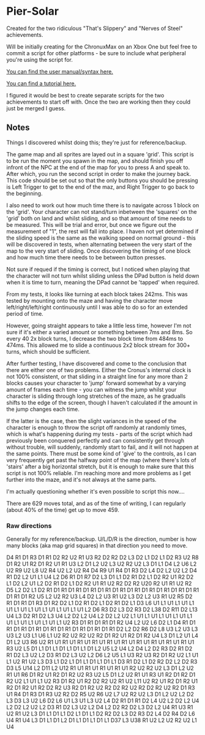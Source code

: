 # Pier-Solar

Created for the two ridiculous "That's Slippery" and "Nerves of Steel" achievements.

Will be initially creating for the ChronuxMax on an Xbox One but feel free to commit a script for other platforms - be sure to include what peripheral you're using the script for.

[You can find the user manual/syntax here.](https://cronusmax.com/manual/gpc_guide.htm?ms=AgAAAAAAAAI%3D&st=MA%3D%3D&sct=MA%3D%3D&mw=MzIw#)

[You can find a tutorial here.](https://cronusmax.com/manual/a_simple_tutorial.htm)

I figured it would be best to create separate scripts for the two achievements to start off with. Once the two are working then they could just be merged I guess.


## Notes

Things I discovered whilst doing this; they're just for reference/backup.

 
The game map and all sprites are layed out in a square 'grid'. This script is to be run the moment you spawn in the map, and should finish you off infront of the NPC at the end of the map for you to press A and speak to. After which, you run the second script in order to make the journey back. This code should be set out so that the only buttons you should be pressing is Left Trigger to get to the end of the maz, and Right Trigger to go back to the beginning.

I also need to work out how much time there is to navigate across 1 block on the 'grid'. Your character can not stand/turn inbetween the 'squares' on the 'grid' both on land and whilst sliding, and so that amount of time needs to be measured. This will be trial and error, but once we figure out the measurement of "1", the rest will fall into place. I haven not yet determined if the sliding speed is the same as the walking speed on normal ground - this will be discovered in tests, when alternating between the very start of the map to the very start of sliding. Once discovering the timing of one block and how much time there needs to be between button presses.

Not sure if requed if the timing is correct, but I noticed when playing that the character will not turn whilst sliding unless the DPad button is held down when it is time to turn, meaning the DPad cannot be 'tapped' when required.

From my tests, it looks like turning at each block takes 242ms. This was tested by mounting onto the maze and having the character move left/right/left/right continuously until I was able to do so for an extended period of time.

However, going straight appears to take a little less time, however I'm not sure if it's either a varied amount or something between 7ms and 8ms. So every 40 2x block turns, I decrease the two block time from 484ms to 474ms. This allowed me to slide a continuous 2x2 block stream for 300+ turns, which should be sufficient.

After further testing, I have discovered and come to the conclusion that there are either one of two problems. Either the Cronus's internal clock is not 100% consistent, or that sliding in a straight line for any more than 2 blocks causes your character to 'jump' forward somewhat by a varying amount of frames each time - you can witness the jump whilst your character is sliding through long stretches of the maze, as he gradualls shifts to the edge of the screen, though I haven't calculated if the amount in the jump changes each time.

If the latter is the case, then the slight variances in the speed of the character is enough to throw the script off randomly at randomly times, which is what's happening during my tests - parts of the script which had previously been conquered perfectly and can consistently get through without trouble, will suddenly, randomly start to fail, and it will not happen at the same points. There must be some kind of 'give' to the controls, as I can very frequently get past the halfway point of the map (where there's lots of 'stairs' after a big horizontal stretch, but it is enough to make sure that this script is not 100% reliable. I'm reaching more and more problems as I get further into the maze, and it's not always at the same parts.

I'm actually questioning whether it's even possible to script this now....

There are 629 moves total, and as of the time of writing, I can regularly (about 40% of the time) get up to move 459.

### Raw directions

Generally for my reference/backup. U/L/D/R is the direction, number is how many blocks (aka map grid squares) in that direction you need to move.

D4
R1
D1
R3
D1
R1
D2
R2
U2
R1
U3
R2
D2
R2
D2
L3
D2
L1
D2
L1
D2
R3
U2
R8
D1
R2
U1
R2
D1
R2
U1
R1
U3
L2
D1
L2
U2
L3
U2
R2
U2
L3
D1
L1
D4
L2
U6
L2
U2
R9
U2
L8
U2
R4
U2
L2
U2
R4
D4
R9
U1
R4
D1
R3
D2
L4
D2
L2
U2
L2
D4
R1
D2
L2
U1
L1
U4
L2
D6
R1
D1
R7
D2
L3
D1
L1
D2
R1
D2
L1
D2
R2
U1
R2
D2
L1
D2
L2
U1
L2
D2
R1
D2
L1
D2
R2
U1
R1
U2
R2
D2
R2
U20
R2
U1
R1
U2
R2
D5
L2
D2
L1
D2
R1
D1
R1
D1
R1
D1
R1
D1
R1
D1
R1
D1
R1
D1
R1
D1
R1
D1
R1
D1
R1
D1
R1
D1
R2
U5
L2
U2
R2
U3
L4
D2
L2
U3
R1
U2
L3
D2
L2
U3
R1
U2
R5
D2
R1
D1
R1
D1
R3
D1
R2
D2
L1
D2
R1
D2
L1
D2
R1
D2
L1
D3
L6
U1
L1
U1
L1
U1
L1
U1
L1
U1
L1
U1
L1
U1
L1
U1
L1
U1
L2
D6
R3
D2
L3
D2
R3
D2
L38
D2
R11
D2
L13
U4
L3
D2
R1
D2
L3
U4
L2
D2
L2
U4
L2
D2
L2
U2
L1
U1
L1
U1
L1
U1
L1
U1
L1
U1
L1
U1
L1
U1
L1
U1
L1
U2
R3
D1
R1
D1
R1
D1
R2
U4
L2
U2
L6
D2
L1
D4
R1
D1
R1
D1
R1
D1
R1
D1
R1
D1
R1
D1
R1
D1
R1
D1
R1
D2
L2
D2
R6
D2
L8
U3
L2
U3
L3
U3
L2
U3
L1
U6
L1
U2
R2
U2
R2
U2
R2
D1
R2
U1
R2
D1
R2
U4
L3
D1
L2
U1
L4
D1
L2
U3
R6
U2
R1
U1
R1
U1
R1
U1
R1
U1
R1
U1
R1
U1
R1
U1
R1
U1
R1
U1
R1
U1
R3
U2
L5
D1
L1
D1
L1
D1
L1
D1
L1
D1
L2
U5
L2
U4
L2
D4
L2
D2
R3
D2
R1
D2
R1
D2
L3
U2
L2
D3
R1
D2
L3
U2
L2
D6
L2
U5
L1
U3
R2
U3
R2
D1
R2
U2
L1
U1
L1
U2
R1
U2
L3
D3
L1
D2
L1
D1
L1
D1
L1
D1
L1
D3
R1
D2
L1
D2
R2
D2
L2
D2
R3
D3
L5
U14
L2
D11
L2
U12
R1
U1
R1
U1
R1
U1
R1
U1
R2
U2
R2
U2
L3
D1
L2
U2
R1
U1
R6
D1
R2
U1
R2
D1
R2
U2
R3
U2
L5
D1
L2
U2
R1
U1
R3
U1
R2
D1
R2
D1
R2
U2
L1
U1
L1
U2
R3
D1
R2
U1
R2
D2
R2
U2
R1
U2
L11
U2
R2
U1
R2
D1
R2
U1
R2
D1
R2
U1
R2
D2
R2
U3
R2
D1
R2
U2
R2
D2
R2
U2
R2
D2
R2
U2
R2
D1
R3
U1
R4
D1
R3
D1
R3
U2
R2
D2
R5
U2
R6
U2
L7
U2
R2
U2
L3
D1
L2
U2
L2
D2
L3
D3
L3
U2
L6
D2
L6
U1
L3
U1
L3
U2
L4
D2
R1
D1
R1
D2
L4
U2
L2
D2
L2
U4
L2
D2
L2
U2
L2
D3
R1
D2
L3
U2
L2
D4
L2
D2
R2
D2
L3
D2
L2
U4
R1
U3
R1
U2
R1
U2
L3
D1
L1
D1
L1
D2
L1
D1
L1
D2
R2
D2
L3
D2
R3
D2
L4
D2
R4
D2
L6
U4
R1
U4
L3
D1
L1
D1
L2
D1
L1
D1
L1
D1
L1
D37
L3
U38
R1
U2
L2
U2
R2
U2
L1
U4
